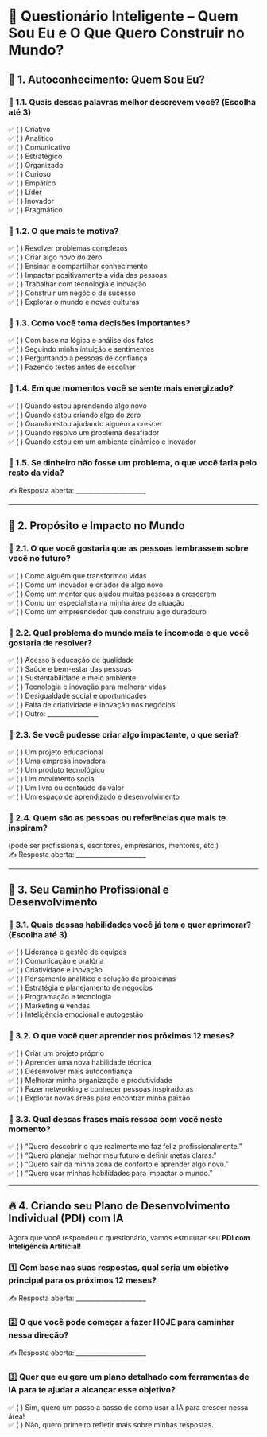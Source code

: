 # 🎯 Questionário Inteligente – Quem Sou Eu e O Que Quero Construir no Mundo?

## 🧩 1. Autoconhecimento: Quem Sou Eu?

### 🔹 1.1. Quais dessas palavras melhor descrevem você? (Escolha até 3)
✅ ( ) Criativo  
✅ ( ) Analítico  
✅ ( ) Comunicativo  
✅ ( ) Estratégico  
✅ ( ) Organizado  
✅ ( ) Curioso  
✅ ( ) Empático  
✅ ( ) Líder  
✅ ( ) Inovador  
✅ ( ) Pragmático  

### 🔹 1.2. O que mais te motiva?
✅ ( ) Resolver problemas complexos  
✅ ( ) Criar algo novo do zero  
✅ ( ) Ensinar e compartilhar conhecimento  
✅ ( ) Impactar positivamente a vida das pessoas  
✅ ( ) Trabalhar com tecnologia e inovação  
✅ ( ) Construir um negócio de sucesso  
✅ ( ) Explorar o mundo e novas culturas  

### 🔹 1.3. Como você toma decisões importantes?
✅ ( ) Com base na lógica e análise dos fatos  
✅ ( ) Seguindo minha intuição e sentimentos  
✅ ( ) Perguntando a pessoas de confiança  
✅ ( ) Fazendo testes antes de escolher  

### 🔹 1.4. Em que momentos você se sente mais energizado?
✅ ( ) Quando estou aprendendo algo novo  
✅ ( ) Quando estou criando algo do zero  
✅ ( ) Quando estou ajudando alguém a crescer  
✅ ( ) Quando resolvo um problema desafiador  
✅ ( ) Quando estou em um ambiente dinâmico e inovador  

### 🔹 1.5. Se dinheiro não fosse um problema, o que você faria pelo resto da vida?
✍️ Resposta aberta: ______________________  

---

## 🎯 2. Propósito e Impacto no Mundo

### 🔹 2.1. O que você gostaria que as pessoas lembrassem sobre você no futuro?
✅ ( ) Como alguém que transformou vidas  
✅ ( ) Como um inovador e criador de algo novo  
✅ ( ) Como um mentor que ajudou muitas pessoas a crescerem  
✅ ( ) Como um especialista na minha área de atuação  
✅ ( ) Como um empreendedor que construiu algo duradouro  

### 🔹 2.2. Qual problema do mundo mais te incomoda e que você gostaria de resolver?
✅ ( ) Acesso à educação de qualidade  
✅ ( ) Saúde e bem-estar das pessoas  
✅ ( ) Sustentabilidade e meio ambiente  
✅ ( ) Tecnologia e inovação para melhorar vidas  
✅ ( ) Desigualdade social e oportunidades  
✅ ( ) Falta de criatividade e inovação nos negócios  
✅ ( ) Outro: ________________  

### 🔹 2.3. Se você pudesse criar algo impactante, o que seria?
✅ ( ) Um projeto educacional  
✅ ( ) Uma empresa inovadora  
✅ ( ) Um produto tecnológico  
✅ ( ) Um movimento social  
✅ ( ) Um livro ou conteúdo de valor  
✅ ( ) Um espaço de aprendizado e desenvolvimento  

### 🔹 2.4. Quem são as pessoas ou referências que mais te inspiram?  
(pode ser profissionais, escritores, empresários, mentores, etc.)  
✍️ Resposta aberta: ______________________  

---

## 🚀 3. Seu Caminho Profissional e Desenvolvimento  

### 🔹 3.1. Quais dessas habilidades você já tem e quer aprimorar? (Escolha até 3)  
✅ ( ) Liderança e gestão de equipes  
✅ ( ) Comunicação e oratória  
✅ ( ) Criatividade e inovação  
✅ ( ) Pensamento analítico e solução de problemas  
✅ ( ) Estratégia e planejamento de negócios  
✅ ( ) Programação e tecnologia  
✅ ( ) Marketing e vendas  
✅ ( ) Inteligência emocional e autogestão  

### 🔹 3.2. O que você quer aprender nos próximos 12 meses?  
✅ ( ) Criar um projeto próprio  
✅ ( ) Aprender uma nova habilidade técnica  
✅ ( ) Desenvolver mais autoconfiança  
✅ ( ) Melhorar minha organização e produtividade  
✅ ( ) Fazer networking e conhecer pessoas inspiradoras  
✅ ( ) Explorar novas áreas para encontrar minha paixão  

### 🔹 3.3. Qual dessas frases mais ressoa com você neste momento?  
✅ ( ) “Quero descobrir o que realmente me faz feliz profissionalmente.”  
✅ ( ) “Quero planejar melhor meu futuro e definir metas claras.”  
✅ ( ) “Quero sair da minha zona de conforto e aprender algo novo.”  
✅ ( ) “Quero usar minhas habilidades para impactar o mundo.”  

---

## 🔥 4. Criando seu Plano de Desenvolvimento Individual (PDI) com IA  

Agora que você respondeu o questionário, vamos estruturar seu **PDI com Inteligência Artificial!**  

### 1️⃣ Com base nas suas respostas, qual seria um objetivo principal para os próximos 12 meses?  
✍️ Resposta aberta: ______________________  

### 2️⃣ O que você pode começar a fazer HOJE para caminhar nessa direção?  
✍️ Resposta aberta: ______________________  

### 3️⃣ Quer que eu gere um plano detalhado com ferramentas de IA para te ajudar a alcançar esse objetivo?  
✅ ( ) Sim, quero um passo a passo de como usar a IA para crescer nessa área!  
✅ ( ) Não, quero primeiro refletir mais sobre minhas respostas.  
